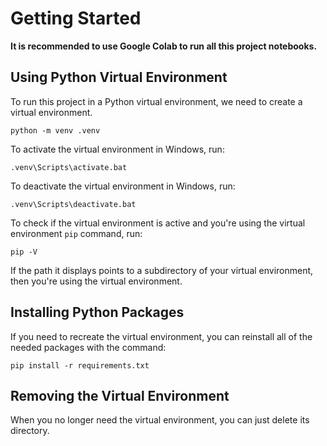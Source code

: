 # Getting Started

**It is recommended to use Google Colab to run all this project notebooks.**

## Using Python Virtual Environment

To run this project in a Python virtual environment, we need to create a virtual environment.

````
python -m venv .venv
````

To activate the virtual environment in Windows, run:

````
.venv\Scripts\activate.bat
````

To deactivate the virtual environment in Windows, run:

````
.venv\Scripts\deactivate.bat
````

To check if the virtual environment is active and you're using the virtual environment `pip` command, run:

````
pip -V
````

If the path it displays points to a subdirectory of your virtual environment, then you're using the virtual environment.

## Installing Python Packages

If you need to recreate the virtual environment, you can reinstall all of the needed packages with the command:

````
pip install -r requirements.txt
````

## Removing the Virtual Environment

When you no longer need the virtual environment, you can just delete its directory.